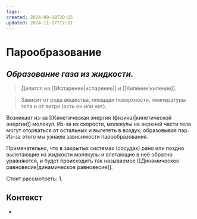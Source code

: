 ```yaml
---
tags: 
created: 2024-09-18T20:15
updated: 2024-11-17T17:51
---
```

# Парообразование

## ***Образование газа из жидкости.***

>Делится на [[Испарение|испарение]] и [[Кипение|кипение]].

>Зависит от рода вещества, площади поверхности, температуры тела и от ветра (есть он или нет).

Возникает из-за [[Кинетическая энергия (физика)|кинетической энергии]] молекул. Из-за их скорости, молекулы на верхней части тела могут оторваться от остальных и вылететь в воздух, образовывая пар. Из-за этого мы узнаем зависимости парообразования.

Примечательно, что в закрытых системах (сосудах) рано или поздно вылетающие из жидкости молекулы и влетающие в неё обратно уравняются, и будет происходить так называемое [[Динамическое равновесие|динамическое равновесие]].

Стоит рассмотреть:
1.

## Контекст
- 

